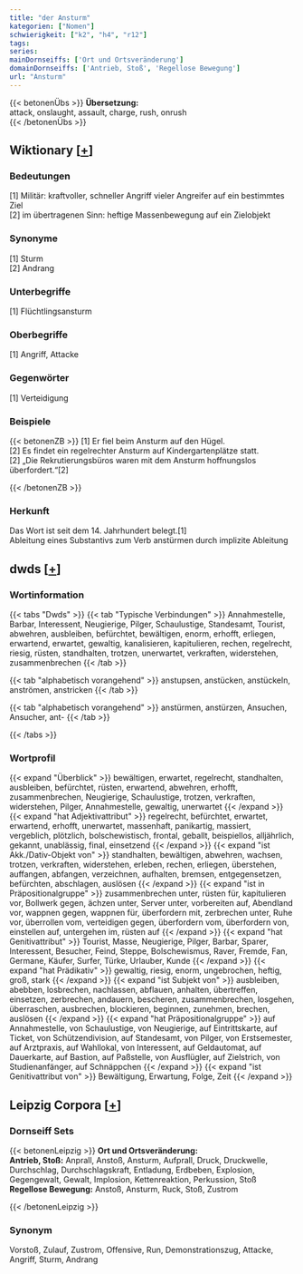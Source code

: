 ```yaml
---
title: "der Ansturm"
kategorien: ["Nomen"]
schwierigkeit: ["k2", "h4", "r12"]
tags:
series:
mainDornseiffs: ['Ort und Ortsveränderung']
domainDornseiffs: ['Antrieb, Stoß', 'Regellose Bewegung']
url: "Ansturm"
---
```


{{< betonenÜbs >}}
**Übersetzung:**  
attack, onslaught, assault, charge, rush, onrush  
{{< /betonenÜbs >}}

## Wiktionary [[+](https://de.wiktionary.org/wiki/Ansturm)]

### Bedeutungen
[1] Militär: kraftvoller, schneller Angriff vieler Angreifer auf ein bestimmtes Ziel  
[2] im übertragenen Sinn: heftige Massenbewegung auf ein Zielobjekt  

### Synonyme
[1] Sturm  
[2] Andrang  

### Unterbegriffe
[1] Flüchtlingsansturm  

### Oberbegriffe
[1] Angriff, Attacke  

### Gegenwörter
[1] Verteidigung  

### Beispiele
{{< betonenZB >}}
[1] Er fiel beim Ansturm auf den Hügel.  
[2] Es findet ein regelrechter Ansturm auf Kindergartenplätze statt.  
[2] „Die Rekrutierungsbüros waren mit dem Ansturm hoffnungslos überfordert.“[2]  

{{< /betonenZB >}}
### Herkunft
Das Wort ist seit dem 14. Jahrhundert belegt.[1]  
Ableitung eines Substantivs zum Verb anstürmen durch implizite Ableitung  



## dwds [[+](https://www.dwds.de/wb/Ansturm)]

### Wortinformation
{{< tabs "Dwds" >}}
{{< tab "Typische Verbindungen" >}}
Annahmestelle, Barbar, Interessent, Neugierige, Pilger, Schaulustige, Standesamt, Tourist, abwehren, ausbleiben, befürchtet, bewältigen, enorm, erhofft, erliegen, erwartend, erwartet, gewaltig, kanalisieren, kapitulieren, rechen, regelrecht, riesig, rüsten, standhalten, trotzen, unerwartet, verkraften, widerstehen, zusammenbrechen
{{< /tab >}}

{{< tab "alphabetisch vorangehend" >}}
anstupsen, anstücken, anstückeln, anströmen, anstricken
{{< /tab >}}

{{< tab "alphabetisch vorangehend" >}}
anstürmen, anstürzen, Ansuchen, Ansucher, ant-
{{< /tab >}}

{{< /tabs >}}

### Wortprofil
{{< expand "Überblick" >}} bewältigen, erwartet, regelrecht, standhalten, ausbleiben, befürchtet, rüsten, erwartend, abwehren, erhofft, zusammenbrechen, Neugierige, Schaulustige, trotzen, verkraften, widerstehen, Pilger, Annahmestelle, gewaltig, unerwartet {{< /expand >}}
{{< expand "hat Adjektivattribut" >}} regelrecht, befürchtet, erwartet, erwartend, erhofft, unerwartet, massenhaft, panikartig, massiert, vergeblich, plötzlich, bolschewistisch, frontal, geballt, beispiellos, alljährlich, gekannt, unablässig, final, einsetzend {{< /expand >}}
{{< expand "ist Akk./Dativ-Objekt von" >}} standhalten, bewältigen, abwehren, wachsen, trotzen, verkraften, widerstehen, erleben, rechen, erliegen, überstehen, auffangen, abfangen, verzeichnen, aufhalten, bremsen, entgegensetzen, befürchten, abschlagen, auslösen {{< /expand >}}
{{< expand "ist in Präpositionalgruppe" >}} zusammenbrechen unter, rüsten für, kapitulieren vor, Bollwerk gegen, ächzen unter, Server unter, vorbereiten auf, Abendland vor, wappnen gegen, wappnen für, überfordern mit, zerbrechen unter, Ruhe vor, überrollen vom, verteidigen gegen, überfordern vom, überfordern von, einstellen auf, untergehen im, rüsten auf {{< /expand >}}
{{< expand "hat Genitivattribut" >}} Tourist, Masse, Neugierige, Pilger, Barbar, Sparer, Interessent, Besucher, Feind, Steppe, Bolschewismus, Raver, Fremde, Fan, Germane, Käufer, Surfer, Türke, Urlauber, Kunde {{< /expand >}}
{{< expand "hat Prädikativ" >}} gewaltig, riesig, enorm, ungebrochen, heftig, groß, stark {{< /expand >}}
{{< expand "ist Subjekt von" >}} ausbleiben, abebben, losbrechen, nachlassen, abflauen, anhalten, übertreffen, einsetzen, zerbrechen, andauern, bescheren, zusammenbrechen, losgehen, überraschen, ausbrechen, blockieren, beginnen, zunehmen, brechen, auslösen {{< /expand >}}
{{< expand "hat Präpositionalgruppe" >}} auf Annahmestelle, von Schaulustige, von Neugierige, auf Eintrittskarte, auf Ticket, von Schützendivision, auf Standesamt, von Pilger, von Erstsemester, auf Arztpraxis, auf Wahllokal, von Interessent, auf Geldautomat, auf Dauerkarte, auf Bastion, auf Paßstelle, von Ausflügler, auf Zielstrich, von Studienanfänger, auf Schnäppchen {{< /expand >}}
{{< expand "ist Genitivattribut von" >}} Bewältigung, Erwartung, Folge, Zeit {{< /expand >}}

## Leipzig Corpora [[+](https://corpora.uni-leipzig.de/en/res?word=Ansturm&corpusId=deu_newscrawl-public_2018)]

### Dornseiff Sets
{{< betonenLeipzig >}}
**Ort und Ortsveränderung:**  
**Antrieb, Stoß:** Anprall, Anstoß, Ansturm, Aufprall, Druck, Druckwelle, Durchschlag, Durchschlagskraft, Entladung, Erdbeben, Explosion, Gegengewalt, Gewalt, Implosion, Kettenreaktion, Perkussion, Stoß  
**Regellose Bewegung:** Anstoß, Ansturm, Ruck, Stoß, Zustrom  

{{< /betonenLeipzig >}}

### Synonym
Vorstoß, Zulauf, Zustrom, Offensive, Run, Demonstrationszug, Attacke, Angriff, Sturm, Andrang

